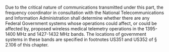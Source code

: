 Due to the critical nature of communications transmitted under this part, the frequency coordinator in consultation with the National Telecommunications and Information Administration shall determine whether there are any Federal Government systems whose operations could affect, or could be affected by, proposed wireless medical telemetry operations in the 1395-1400 MHz and 1427-1432 MHz bands. The locations of government systems in these bands are specified in footnotes US351 and US352 of § 2.106 of this chapter.

